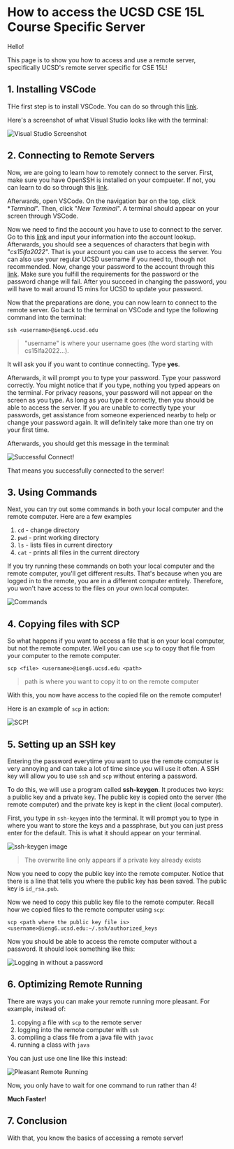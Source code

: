 # How to access the UCSD CSE 15L Course Specific Server

Hello!

This page is to show you how to access and use a remote server, specifically UCSD's remote server specific for CSE 15L!

## 1. Installing VSCode

THe first step is to install VSCode. You can do so through this [link](https://code.visualstudio.com/). 

Here's a screenshot of what Visual Studio looks like with the terminal:

![Visual Studio Screenshot](Images/visualstudioscreenshot.jpg)

## 2. Connecting to Remote Servers

Now, we are going to learn how to remotely connect to the server. First, make sure you have OpenSSH is installed on your compueter. If not, you can learn to do so through this [link](https://learn.microsoft.com/en-us/windows-server/administration/openssh/openssh_install_firstuse?tabs=gui). 

Afterwards, open VSCode. On the navigation bar on the top, click **Terminal*". Then, click "*New Terminal*". A terminal should appear on your screen through VSCode. 

Now we need to find the account you have to use to connect to the server. Go to this [link](https://sdacs.ucsd.edu/~icc/index.php) and input your information into the account lookup. Afterwards, you should see a sequences of characters that begin with "*cs15lfa2022*". That is your account you can use to access the server. You can also use your regular UCSD username if you need to, though not recommended. Now, change your password to the account through this [link](https://sdacs.ucsd.edu/~icc/password.php). Make sure you fulfill the requirements for the password or the password change will fail. After you succeed in changing the password, you will have to wait around 15 mins for UCSD to update your password.

Now that the preparations are done, you can now learn to connect to the remote server. Go back to the terminal on VSCode and type the following command into the terminal:

`ssh <username>@ieng6.ucsd.edu`

>"username" is where your username goes (the word starting with cs15lfa2022...). 

It will ask you if you want to continue connecting. Type **yes**.

Afterwards, it will prompt you to type your password. Type your password correctly. You might notice that if you type, nothing you typed appears on the terminal. For privacy reasons, your password will not appear on the screen as you type. As long as you type it correctly, then you should be able to access the server. If you are unable to correctly type your passwords, get assistance from someone experienced nearby to help or change your password again. It will definitely take more than one try on your first time.

Afterwards, you should get this message in the terminal:

![Successful Connect!](Images/successconnectremoteserver.jpg)

That means you successfully connected to the server!

## 3. Using Commands

Next, you can try out some commands in both your local computer and the remote computer. Here are a few examples

1. `cd` - change directory
2. `pwd` - print working directory
3. `ls` - lists files in current directory
4. `cat` - prints all files in the current directory

If you try running these commands on both your local computer and the remote computer, you'll get different results. That's because when you are logged in to the remote, you are in a different computer entirely. Therefore, you won't have access to the files on your own local computer.

![Commands](Images/commandexample.jpg)

## 4. Copying files with SCP

 So what happens if you want to access a file that is on your local computer, but not the remote computer. Well you can use `scp` to copy that file from your computer to the remote computer. 

`scp <file> <username>@ieng6.ucsd.edu <path>`

> path is where you want to copy it to on the remote computer

With this, you now have access to the copied file on the remote computer!

Here is an example of `scp` in action:

![SCP!](Images/scp.png)

## 5. Setting up an SSH key

Entering the password everytime you want to use the remote computer is very annoying and can take a lot of time since you will use it often. A SSH key will allow you to use `ssh` and `scp` without entering a password.

To do this, we will use a program called **ssh-keygen**. It produces two keys: a puiblic key and a private key. The public key is copied onto the server (the remote computer) and the private key is kept in the client (local computer).

First, you type in `ssh-keygen` into the terminal. It will prompt you to type in where you want to store the keys and a passphrase, but you can just press enter for the default. This is what it should appear on your terminal.

![ssh-keygen image](Images/sshkeygen.jpg)

>The overwrite line only appears if a private key already exists

Now you need to copy the public key into the remote computer. Notice that there is a line that tells you where the public key has been saved. The public key is `id_rsa.pub`. 

Now we need to copy this public key file to the remote computer. Recall how we copied files to the remote computer using `scp`:

`scp <path where the public key file is> <username>@ieng6.ucsd.edu:~/.ssh/authorized_keys`

Now you should be able to access the remote computer without a password. It should look something like this:

![Logging in without a password](Images/loginwithoutpassword.jpg)

## 6. Optimizing Remote Running

There are ways you can make your remote running more pleasant. For example, instead of:

1. copying a file with `scp` to the remote server
2. logging into the remote computer with `ssh`
3. compiling a class file from a java file with `javac`
4. running a class with `java`

You can just use one line like this instead:

![Pleasant Remote Running](Images/remoterunningplesant.png)

Now, you only have to wait for one command to run rather than 4!

**Much Faster!**

## 7. Conclusion

With that, you know the basics of accessing a remote server!


